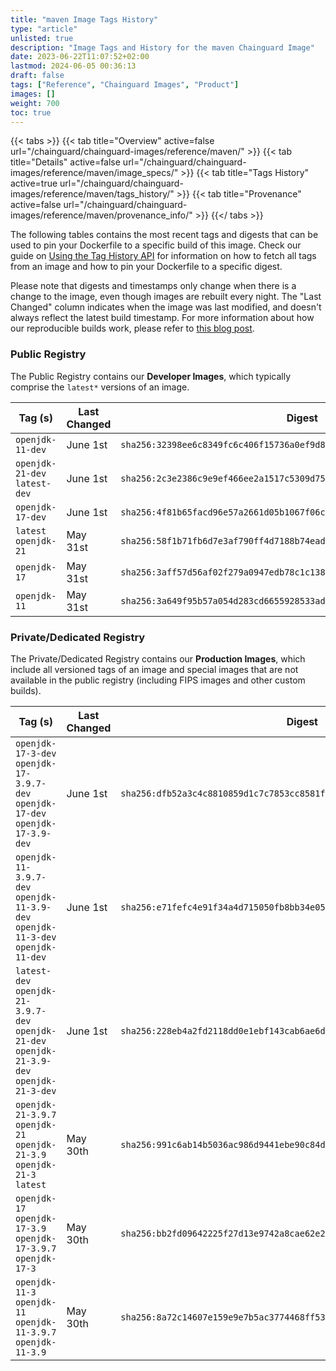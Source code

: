 ```yaml
---
title: "maven Image Tags History"
type: "article"
unlisted: true
description: "Image Tags and History for the maven Chainguard Image"
date: 2023-06-22T11:07:52+02:00
lastmod: 2024-06-05 00:36:13
draft: false
tags: ["Reference", "Chainguard Images", "Product"]
images: []
weight: 700
toc: true
---
```


{{< tabs >}}
{{< tab title="Overview" active=false url="/chainguard/chainguard-images/reference/maven/" >}}
{{< tab title="Details" active=false url="/chainguard/chainguard-images/reference/maven/image_specs/" >}}
{{< tab title="Tags History" active=true url="/chainguard/chainguard-images/reference/maven/tags_history/" >}}
{{< tab title="Provenance" active=false url="/chainguard/chainguard-images/reference/maven/provenance_info/" >}}
{{</ tabs >}}

The following tables contains the most recent tags and digests that can be used to pin your Dockerfile to a specific build of this image. Check our guide on [Using the Tag History API](/chainguard/chainguard-images/using-the-tag-history-api/) for information on how to fetch all tags from an image and how to pin your Dockerfile to a specific digest.

Please note that digests and timestamps only change when there is a change to the image, even though images are rebuilt every night. The "Last Changed" column indicates when the image was last modified, and doesn't always reflect the latest build timestamp. For more information about how our reproducible builds work, please refer to [this blog post](https://www.chainguard.dev/unchained/reproducing-chainguards-reproducible-image-builds).

### Public Registry
The Public Registry contains our **Developer Images**, which typically comprise the `latest*` versions of an image.

| Tag (s)                        | Last Changed | Digest                                                                    |
|--------------------------------|--------------|---------------------------------------------------------------------------|
|  `openjdk-11-dev`              | June 1st     | `sha256:32398ee6c8349fc6c406f15736a0ef9d8d01bd156fb8856939a8a2ba85d7e6a7` |
|  `openjdk-21-dev` `latest-dev` | June 1st     | `sha256:2c3e2386c9e9ef466ee2a1517c5309d751b6edb3f5da426b062eef3a9132d4bc` |
|  `openjdk-17-dev`              | June 1st     | `sha256:4f81b65facd96e57a2661d05b1067f06c3b3dcaac61cde12e28d5f073f2215c9` |
|  `latest` `openjdk-21`         | May 31st     | `sha256:58f1b71fb6d7e3af790ff4d7188b74ead774fa4af51b5507662919c04f587b5a` |
|  `openjdk-17`                  | May 31st     | `sha256:3aff57d56af02f279a0947edb78c1c1385c7e482945bd8bb3106dd6e43e47639` |
|  `openjdk-11`                  | May 31st     | `sha256:3a649f95b57a054d283cd6655928533ad5580e5ec435888d5ceaef70e6d405a7` |


### Private/Dedicated Registry
The Private/Dedicated Registry contains our **Production Images**, which include all versioned tags of an image and special images that are not available in the public registry (including FIPS images and other custom builds).

| Tag (s)                                                                                       | Last Changed | Digest                                                                    |
|-----------------------------------------------------------------------------------------------|--------------|---------------------------------------------------------------------------|
|  `openjdk-17-3-dev` `openjdk-17-3.9.7-dev` `openjdk-17-dev` `openjdk-17-3.9-dev`              | June 1st     | `sha256:dfb52a3c4c8810859d1c7c7853cc8581ff6e9263f4d31a0ee5fe093360d58237` |
|  `openjdk-11-3.9.7-dev` `openjdk-11-3.9-dev` `openjdk-11-3-dev` `openjdk-11-dev`              | June 1st     | `sha256:e71fefc4e91f34a4d715050fb8bb34e05f88120292ddea93f3c72fa59093c11b` |
|  `latest-dev` `openjdk-21-3.9.7-dev` `openjdk-21-dev` `openjdk-21-3.9-dev` `openjdk-21-3-dev` | June 1st     | `sha256:228eb4a2fd2118dd0e1ebf143cab6ae6d5252edc877e85b1692c1e45bd21123d` |
|  `openjdk-21-3.9.7` `openjdk-21` `openjdk-21-3.9` `openjdk-21-3` `latest`                     | May 30th     | `sha256:991c6ab14b5036ac986d9441ebe90c84de1b05b4f542493c552996556d49e2aa` |
|  `openjdk-17` `openjdk-17-3.9` `openjdk-17-3.9.7` `openjdk-17-3`                              | May 30th     | `sha256:bb2fd09642225f27d13e9742a8cae62e2945f57a77b6c5de80238f47e2b1d5a3` |
|  `openjdk-11-3` `openjdk-11` `openjdk-11-3.9.7` `openjdk-11-3.9`                              | May 30th     | `sha256:8a72c14607e159e9e7b5ac3774468ff53deb61fdef3c66c1e944ae96362b60ce` |

